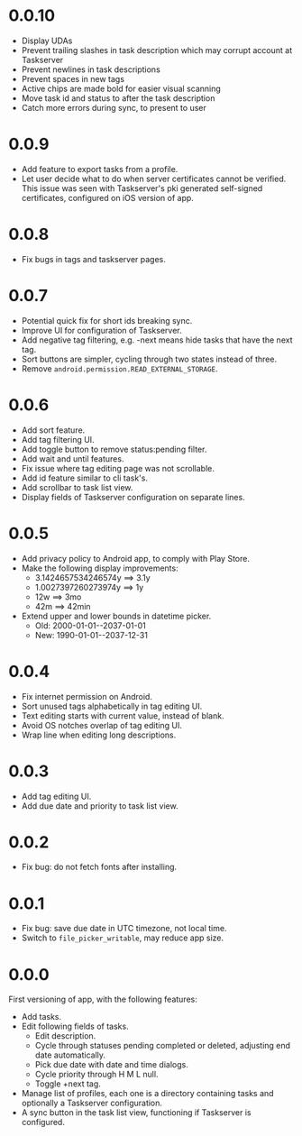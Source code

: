 # 0.0.10

- Display UDAs
- Prevent trailing slashes in task description which may corrupt
  account at Taskserver
- Prevent newlines in task descriptions
- Prevent spaces in new tags
- Active chips are made bold for easier visual scanning
- Move task id and status to after the task description
- Catch more errors during sync, to present to user

# 0.0.9

- Add feature to export tasks from a profile.
- Let user decide what to do when server certificates cannot be
  verified. This issue was seen with Taskserver's pki generated
  self-signed certificates, configured on iOS version of app.

# 0.0.8

- Fix bugs in tags and taskserver pages.

# 0.0.7

- Potential quick fix for short ids breaking sync.
- Improve UI for configuration of Taskserver.
- Add negative tag filtering, e.g. -next means hide tasks that have
  the next tag.
- Sort buttons are simpler, cycling through two states instead of
  three.
- Remove `android.permission.READ_EXTERNAL_STORAGE`.

# 0.0.6

- Add sort feature.
- Add tag filtering UI.
- Add toggle button to remove status:pending filter.
- Add wait and until features.
- Fix issue where tag editing page was not scrollable.
- Add id feature similar to cli task's.
- Add scrollbar to task list view.
- Display fields of Taskserver configuration on separate lines.

# 0.0.5

- Add privacy policy to Android app, to comply with Play Store.
- Make the following display improvements:
  - 3.1424657534246574y ==> 3.1y
  - 1.0027397260273974y ==> 1y
  - 12w ==> 3mo
  - 42m ==> 42min
- Extend upper and lower bounds in datetime picker.
  - Old: 2000-01-01--2037-01-01
  - New: 1990-01-01--2037-12-31

# 0.0.4

- Fix internet permission on Android.
- Sort unused tags alphabetically in tag editing UI.
- Text editing starts with current value, instead of blank.
- Avoid OS notches overlap of tag editing UI.
- Wrap line when editing long descriptions.

# 0.0.3

- Add tag editing UI.
- Add due date and priority to task list view.

# 0.0.2

- Fix bug: do not fetch fonts after installing.

# 0.0.1

- Fix bug: save due date in UTC timezone, not local time.
- Switch to `file_picker_writable`, may reduce app size.

# 0.0.0

First versioning of app, with the following features:

- Add tasks.
- Edit following fields of tasks.
  - Edit description.
  - Cycle through statuses pending completed or deleted, adjusting end
    date automatically.
  - Pick due date with date and time dialogs.
  - Cycle priority through H M L null.
  - Toggle +next tag.
- Manage list of profiles, each one is a directory containing tasks
  and optionally a Taskserver configuration.
- A sync button in the task list view, functioning if Taskserver is
  configured.
